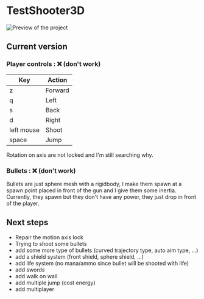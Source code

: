 # TestShooter3D

![Preview of the project](https://i.postimg.cc/qqgTMhvc/Capture-d-cran-du-2022-07-06-20-45-47.png)

## Current version

### Player controls : ❌ (don't work)

| Key | Action |
|--|--|
| z | Forward |
| q | Left |
| s | Back |
| d | Right |
| left mouse | Shoot |
| space | Jump |

Rotation on axis are not locked and I'm still searching why.

### Bullets : ❌ (don't work)

Bullets are just sphere mesh with a rigidbody, I make them spawn at a spawn point placed in front of the gun and I give them some inertia.
Currently, they spawn but they don't have any power, they just drop in front of the player.

## Next steps

 - Repair the motion axis lock
 - Trying to shoot some bullets
 - add some more type of bullets (curved trajectory type, auto aim type, ...)
 - add a shield system (front shield, sphere shield, ...)
 - add life system (no mana/ammo since bullet will be shooted with life)
 - add swords
 - add walk on wall
 - add multiple jump (cost energy)
 - add multiplayer
